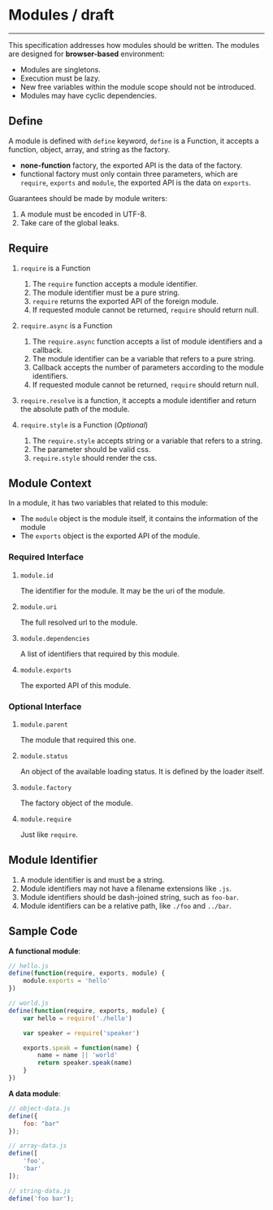 # Modules / draft

------

This specification addresses how modules should be written. The modules are designed for **browser-based** environment:

- Modules are singletons.
- Execution must be lazy.
- New free variables within the module scope should not be introduced.
- Modules may have cyclic dependencies.


## Define

A module is defined with `define` keyword, `define` is a Function, it accepts a function, object, array, and string as the factory.

- **none-function** factory, the exported API is the data of the factory.
- functional factory must only contain three parameters, which are `require`, `exports` and `module`, the exported API is the data on `exports`.


Guarantees should be made by module writers:

1. A module must be encoded in UTF-8.
2. Take care of the global leaks.


## Require

1. `require` is a Function

    1. The `require` function accepts a module identifier.
    2. The module identifier must be a pure string.
    3. `require` returns the exported API of the foreign module.
    4. If requested module cannot be returned, `require` should return null.

2. `require.async` is a Function

    1. The `require.async` function accepts a list of module identifiers and a callback.
    2. The module identifier can be a variable that refers to a pure string.
    3. Callback accepts the number of parameters according to the module identifiers.
    4. If requested module cannot be returned, `require` should return null.

3. `require.resolve` is a function, it accepts a module identifier and return the absolute path of the module.

4. `require.style` is a Function (*Optional*)

    1. The `require.style` accepts string or a variable that refers to a string.
    2. The parameter should be valid css.
    3. `require.style` should render the css.


## Module Context

In a module, it has two variables that related to this module:

- The `module` object is the module itself, it contains the information of the module
- The `exports` object is the exported API of the module.

### Required Interface

1. `module.id`

    The identifier for the module. It may be the uri of the module.

2. `module.uri`

    The full resolved url to the module.

3. `module.dependencies`

    A list of identifiers that required by this module.

4. `module.exports`

    The exported API of this module.

### Optional Interface

1. `module.parent`

    The module that required this one.

2. `module.status`

    An object of the available loading status. It is defined by the loader itself.

3. `module.factory`

    The factory object of the module.

4. `module.require`

    Just like `require`.


## Module Identifier

1. A module identifier is and must be a string.
2. Module identifiers may not have a filename extensions like `.js`.
3. Module identifiers should be dash-joined string, such as `foo-bar`.
4. Module identifiers can be a relative path, like `./foo` and `../bar`.


## Sample Code

**A functional module**:

```javascript
// hello.js
define(function(require, exports, module) {
    module.exports = 'hello'
})

// world.js
define(function(require, exports, module) {
    var hello = require('./hello')

    var speaker = require('speaker')

    exports.speak = function(name) {
        name = name || 'world'
        return speaker.speak(name)
    }
})
```

**A data module**:

```javascript
// object-data.js
define({
    foo: "bar"
});

// array-data.js
define([
    'foo',
    'bar'
]);

// string-data.js
define('foo bar');
```
